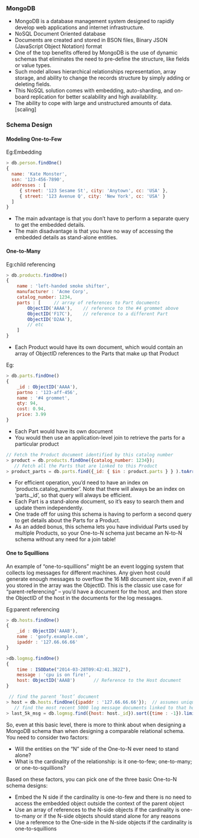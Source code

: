 ### MongoDB

* MongoDB is a database management system designed to rapidly develop web applications and internet        infrastructure.
* NoSQL Document Oriented database
* Documents are created and stored in BSON files, Binary JSON (JavaScript Object Notation) format
* One of the top benefits offered by MongoDB is the use of dynamic schemas that eliminates the need to pre-define the structure, like fields or value types. 
* Such model allows hierarchical relationships representation, array storage, and ability to change the records structure by simply adding or deleting fields. 
* This NoSQL solution comes with embedding, auto-sharding, and on-board replication for better scalability and high availability.
* The ability to cope with large and unstructured amounts of data.[scaling]

### Schema Design

#### Modeling One-to-Few

Eg:Embedding
```javascript
> db.person.findOne()
{
  name: 'Kate Monster',
  ssn: '123-456-7890',
  addresses : [
     { street: '123 Sesame St', city: 'Anytown', cc: 'USA' },
     { street: '123 Avenue Q', city: 'New York', cc: 'USA' }
  ]
}
```

* The main advantage is that you don’t have to perform a separate query to get the embedded details.
* The main disadvantage is that you have no way of accessing the embedded details as stand-alone entities.

#### One-to-Many

Eg:child referencing
```javascript
> db.products.findOne()
{
    name : 'left-handed smoke shifter',
    manufacturer : 'Acme Corp',
    catalog_number: 1234,
    parts : [     // array of references to Part documents
        ObjectID('AAAA'),    // reference to the #4 grommet above
        ObjectID('F17C'),    // reference to a different Part
        ObjectID('D2AA'),
        // etc
    ]
}
```

* Each Product would have its own document, which would contain an array of ObjectID references to the Parts that make up that Product

Eg:
```javascript
> db.parts.findOne()
{
    _id : ObjectID('AAAA'),
    partno : '123-aff-456',
    name : '#4 grommet',
    qty: 94,
    cost: 0.94,
    price: 3.99
}
```
* Each Part would have its own document
* You would then use an application-level join to retrieve the parts for a particular product
```javascript
// Fetch the Product document identified by this catalog number
> product = db.products.findOne({catalog_number: 1234});
   // Fetch all the Parts that are linked to this Product
> product_parts = db.parts.find({_id: { $in : product.parts } } ).toArray() ;
```
* For efficient operation, you’d need to have an index on ‘products.catalog_number’. Note that there will always be an index on ‘parts._id’, so that query will always be efficient.
* Each Part is a stand-alone document, so it’s easy to search them and update them independently.
* One trade off for using this schema is having to perform a second query to get details about the Parts for a Product.
* As an added bonus, this schema lets you have individual Parts used by multiple Products, so your One-to-N schema just became an N-to-N schema without any need for a join table!

#### One to Squillions

An example of “one-to-squillions” might be an event logging system that collects log messages for different machines. Any given host could generate enough messages to overflow the 16 MB document size, even if all you stored in the array was the ObjectID. This is the classic use case for “parent-referencing” – you’d have a document for the host, and then store the ObjectID of the host in the documents for the log messages.

Eg:parent referencing
```javascript
> db.hosts.findOne()
{
    _id : ObjectID('AAAB'),
    name : 'goofy.example.com',
    ipaddr : '127.66.66.66'
}

>db.logmsg.findOne()
{
    time : ISODate("2014-03-28T09:42:41.382Z"),
    message : 'cpu is on fire!',
    host: ObjectID('AAAB')       // Reference to the Host document
}
```

```javascript
 // find the parent ‘host’ document
> host = db.hosts.findOne({ipaddr : '127.66.66.66'});  // assumes unique index
   // find the most recent 5000 log message documents linked to that host
> last_5k_msg = db.logmsg.find({host: host._id}).sort({time : -1}).limit(5000).toArray()
```

So, even at this basic level, there is more to think about when designing a MongoDB schema than when designing a comparable relational schema. You need to consider two factors:

* Will the entities on the “N” side of the One-to-N ever need to stand alone?
* What is the cardinality of the relationship: is it one-to-few; one-to-many; or one-to-squillions?

Based on these factors, you can pick one of the three basic One-to-N schema designs:

* Embed the N side if the cardinality is one-to-few and there is no need to access the embedded object outside the context of the parent object
* Use an array of references to the N-side objects if the cardinality is one-to-many or if the N-side objects should stand alone for any reasons
* Use a reference to the One-side in the N-side objects if the cardinality is one-to-squillions